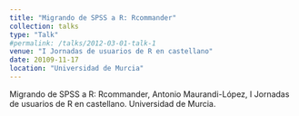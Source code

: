 ```yaml
---
title: "Migrando de SPSS a R: Rcommander"
collection: talks
type: "Talk"
#permalink: /talks/2012-03-01-talk-1
venue: "I Jornadas de usuarios de R en castellano"
date: 20109-11-17
location: "Universidad de Murcia"
---
```


Migrando de SPSS a R: Rcommander, Antonio Maurandi-López, I Jornadas de usuarios de R en castellano. Universidad de Murcia.
